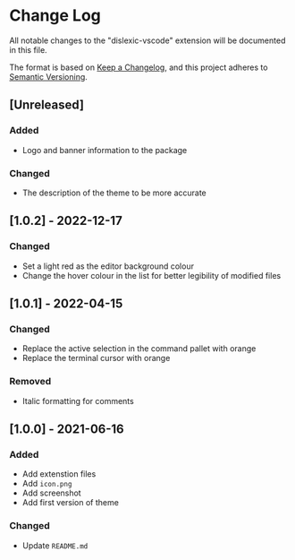# Change Log

All notable changes to the "dislexic-vscode" extension will be documented in this file.

The format is based on [Keep a Changelog](https://keepachangelog.com/en/1.0.0/),
and this project adheres to [Semantic Versioning](https://semver.org/spec/v2.0.0.html).

## [Unreleased]

### Added
- Logo and banner information to the package

### Changed
- The description of the theme to be more accurate

## [1.0.2] - 2022-12-17

### Changed
- Set a light red as the editor background colour
- Change the hover colour in the list for better legibility of modified files

## [1.0.1] - 2022-04-15

### Changed
- Replace the active selection in the command pallet with orange
- Replace the terminal cursor with orange

### Removed
- Italic formatting for comments

## [1.0.0] - 2021-06-16
### Added
- Add extenstion files
- Add `icon.png`
- Add screenshot
- Add first version of theme

### Changed
- Update `README.md`
